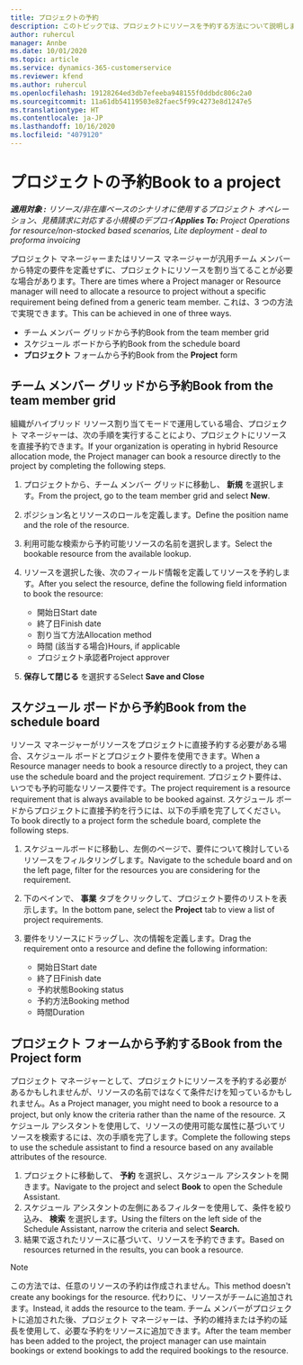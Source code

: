 ```yaml
---
title: プロジェクトの予約
description: このトピックでは、プロジェクトにリソースを予約する方法について説明します。
author: ruhercul
manager: Annbe
ms.date: 10/01/2020
ms.topic: article
ms.service: dynamics-365-customerservice
ms.reviewer: kfend
ms.author: ruhercul
ms.openlocfilehash: 19128264ed3db7efeeba948155f0ddbdc806c2a0
ms.sourcegitcommit: 11a61db54119503e82faec5f99c4273e8d1247e5
ms.translationtype: HT
ms.contentlocale: ja-JP
ms.lasthandoff: 10/16/2020
ms.locfileid: "4079120"
---
```

# <a name="book-to-a-project"></a><span data-ttu-id="8f8f6-103">プロジェクトの予約</span><span class="sxs-lookup"><span data-stu-id="8f8f6-103">Book to a project</span></span>

<span data-ttu-id="8f8f6-104">_**適用対象 :** リソース/非在庫ベースのシナリオに使用するプロジェクト オペレーション、見積請求に対応する小規模のデプロイ_</span><span class="sxs-lookup"><span data-stu-id="8f8f6-104">_**Applies To:** Project Operations for resource/non-stocked based scenarios, Lite deployment - deal to proforma invoicing_</span></span>

<span data-ttu-id="8f8f6-105">プロジェクト マネージャーまたはリソース マネージャーが汎用チーム メンバーから特定の要件を定義せずに、プロジェクトにリソースを割り当てることが必要な場合があります。</span><span class="sxs-lookup"><span data-stu-id="8f8f6-105">There are times where a Project manager or Resource manager will need to allocate a resource to project without a specific requirement being defined from a generic team member.</span></span> <span data-ttu-id="8f8f6-106">これは、3 つの方法で実現できます。</span><span class="sxs-lookup"><span data-stu-id="8f8f6-106">This can be achieved in one of three ways.</span></span>

- <span data-ttu-id="8f8f6-107">チーム メンバー グリッドから予約</span><span class="sxs-lookup"><span data-stu-id="8f8f6-107">Book from the team member grid</span></span>
- <span data-ttu-id="8f8f6-108">スケジュール ボードから予約</span><span class="sxs-lookup"><span data-stu-id="8f8f6-108">Book from the schedule board</span></span>
- <span data-ttu-id="8f8f6-109">**プロジェクト** フォームから予約</span><span class="sxs-lookup"><span data-stu-id="8f8f6-109">Book from the **Project** form</span></span>

## <a name="book-from-the-team-member-grid"></a><span data-ttu-id="8f8f6-110">チーム メンバー グリッドから予約</span><span class="sxs-lookup"><span data-stu-id="8f8f6-110">Book from the team member grid</span></span>

<span data-ttu-id="8f8f6-111">組織がハイブリッド リソース割り当てモードで運用している場合、プロジェクト マネージャーは、次の手順を実行することにより、プロジェクトにリソースを直接予約できます。</span><span class="sxs-lookup"><span data-stu-id="8f8f6-111">If your organization is operating in hybrid Resource allocation mode, the Project manager can book a resource directly to the project by completing the following steps.</span></span>

1. <span data-ttu-id="8f8f6-112">プロジェクトから、チーム メンバー グリッドに移動し、 **新規** を選択します。</span><span class="sxs-lookup"><span data-stu-id="8f8f6-112">From the project, go to the team member grid and select **New**.</span></span>
2. <span data-ttu-id="8f8f6-113">ポジション名とリソースのロールを定義します。</span><span class="sxs-lookup"><span data-stu-id="8f8f6-113">Define the position name and the role of the resource.</span></span>
3. <span data-ttu-id="8f8f6-114">利用可能な検索から予約可能リソースの名前を選択します。</span><span class="sxs-lookup"><span data-stu-id="8f8f6-114">Select the bookable resource from the available lookup.</span></span>
4. <span data-ttu-id="8f8f6-115">リソースを選択した後、次のフィールド情報を定義してリソースを予約します。</span><span class="sxs-lookup"><span data-stu-id="8f8f6-115">After you select the resource, define the following field information to book the resource:</span></span>

    - <span data-ttu-id="8f8f6-116">開始日</span><span class="sxs-lookup"><span data-stu-id="8f8f6-116">Start date</span></span>
    - <span data-ttu-id="8f8f6-117">終了日</span><span class="sxs-lookup"><span data-stu-id="8f8f6-117">Finish date</span></span>
    - <span data-ttu-id="8f8f6-118">割り当て方法</span><span class="sxs-lookup"><span data-stu-id="8f8f6-118">Allocation method</span></span>
    - <span data-ttu-id="8f8f6-119">時間 (該当する場合)</span><span class="sxs-lookup"><span data-stu-id="8f8f6-119">Hours, if applicable</span></span>
    - <span data-ttu-id="8f8f6-120">プロジェクト承認者</span><span class="sxs-lookup"><span data-stu-id="8f8f6-120">Project approver</span></span>

6. <span data-ttu-id="8f8f6-121">**保存して閉じる** を選択する</span><span class="sxs-lookup"><span data-stu-id="8f8f6-121">Select **Save and Close**</span></span>

## <a name="book-from-the-schedule-board"></a><span data-ttu-id="8f8f6-122">スケジュール ボードから予約</span><span class="sxs-lookup"><span data-stu-id="8f8f6-122">Book from the schedule board</span></span>

<span data-ttu-id="8f8f6-123">リソース マネージャーがリソースをプロジェクトに直接予約する必要がある場合、スケジュール ボードとプロジェクト要件を使用できます。</span><span class="sxs-lookup"><span data-stu-id="8f8f6-123">When a Resource manager needs to book a resource directly to a project, they can use the schedule board and the project requirement.</span></span> <span data-ttu-id="8f8f6-124">プロジェクト要件は、いつでも予約可能なリソース要件です。</span><span class="sxs-lookup"><span data-stu-id="8f8f6-124">The project requirement is a resource requirement that is always available to be booked against.</span></span> <span data-ttu-id="8f8f6-125">スケジュール ボードからプロジェクトに直接予約を行うには、以下の手順を完了してください。</span><span class="sxs-lookup"><span data-stu-id="8f8f6-125">To book directly to a project form the schedule board, complete the following steps.</span></span>

1. <span data-ttu-id="8f8f6-126">スケジュールボードに移動し、左側のページで、要件について検討しているリソースをフィルタリングします。</span><span class="sxs-lookup"><span data-stu-id="8f8f6-126">Navigate to the schedule board and on the left page, filter for the resources you are considering for the requirement.</span></span>
2. <span data-ttu-id="8f8f6-127">下のペインで、 **事業** タブをクリックして、プロジェクト要件のリストを表示します。</span><span class="sxs-lookup"><span data-stu-id="8f8f6-127">In the bottom pane, select the **Project** tab to view a list of project requirements.</span></span>
3. <span data-ttu-id="8f8f6-128">要件をリソースにドラッグし、次の情報を定義します。</span><span class="sxs-lookup"><span data-stu-id="8f8f6-128">Drag the requirement onto a resource and define the following information:</span></span>

    - <span data-ttu-id="8f8f6-129">開始日</span><span class="sxs-lookup"><span data-stu-id="8f8f6-129">Start date</span></span>
    - <span data-ttu-id="8f8f6-130">終了日</span><span class="sxs-lookup"><span data-stu-id="8f8f6-130">Finish date</span></span>
    - <span data-ttu-id="8f8f6-131">予約状態</span><span class="sxs-lookup"><span data-stu-id="8f8f6-131">Booking status</span></span>
    - <span data-ttu-id="8f8f6-132">予約方法</span><span class="sxs-lookup"><span data-stu-id="8f8f6-132">Booking method</span></span>
    - <span data-ttu-id="8f8f6-133">時間</span><span class="sxs-lookup"><span data-stu-id="8f8f6-133">Duration</span></span>

## <a name="book-from-the-project-form"></a><span data-ttu-id="8f8f6-134">プロジェクト フォームから予約する</span><span class="sxs-lookup"><span data-stu-id="8f8f6-134">Book from the Project form</span></span>

<span data-ttu-id="8f8f6-135">プロジェクト マネージャーとして、プロジェクトにリソースを予約する必要があるかもしれませんが、リソースの名前ではなくて条件だけを知っているかもしれません。</span><span class="sxs-lookup"><span data-stu-id="8f8f6-135">As a Project manager, you might need to book a resource to a project, but only know the criteria rather than the name of the resource.</span></span> <span data-ttu-id="8f8f6-136">スケジュール アシスタントを使用して、リソースの使用可能な属性に基づいてリソースを検索するには、次の手順を完了します。</span><span class="sxs-lookup"><span data-stu-id="8f8f6-136">Complete the following steps to use the schedule assistant to find a resource based on any available attributes of the resource.</span></span> 

1. <span data-ttu-id="8f8f6-137">プロジェクトに移動して、 **予約** を選択し、スケジュール アシスタントを開きます。</span><span class="sxs-lookup"><span data-stu-id="8f8f6-137">Navigate to the project and select **Book** to open the Schedule Assistant.</span></span>
2. <span data-ttu-id="8f8f6-138">スケジュール アシスタントの左側にあるフィルターを使用して、条件を絞り込み、 **検索** を選択します。</span><span class="sxs-lookup"><span data-stu-id="8f8f6-138">Using the filters on the left side of the Schedule Assistant, narrow the criteria and select **Search.**</span></span>
3. <span data-ttu-id="8f8f6-139">結果で返されたリソースに基づいて、リソースを予約できます。</span><span class="sxs-lookup"><span data-stu-id="8f8f6-139">Based on resources returned in the results, you can book a resource.</span></span>

> [!NOTE]
> <span data-ttu-id="8f8f6-140">この方法では、任意のリソースの予約は作成されません。</span><span class="sxs-lookup"><span data-stu-id="8f8f6-140">This method doesn't create any bookings for the resource.</span></span> <span data-ttu-id="8f8f6-141">代わりに、リソースがチームに追加されます。</span><span class="sxs-lookup"><span data-stu-id="8f8f6-141">Instead, it adds the resource to the team.</span></span> <span data-ttu-id="8f8f6-142">チーム メンバーがプロジェクトに追加された後、プロジェクト マネージャーは、予約の維持または予約の延長を使用して、必要な予約をリソースに追加できます。</span><span class="sxs-lookup"><span data-stu-id="8f8f6-142">After the team member has been added to the project, the project manager can use maintain bookings or extend bookings to add the required bookings to the resource.</span></span>
